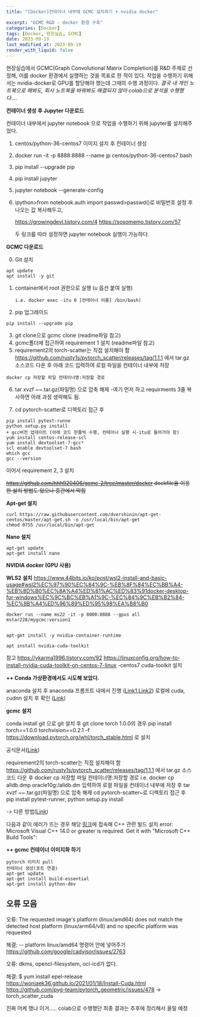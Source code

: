 ```yaml
---
title: "[Docker]컨테이너 내부에 GCMC 설치하기 + nvidia docker"

excerpt: "GCMC R&D - docker 환경 구축"
categories: [Docker]
tags: [Docker, 현장실습, GCMC]
date: 2023-09-19
last_modified_at: 2023-09-19
render_with_liquid: false
---
```

현장실습에서 GCMC(Graph Convolutional Matrix Completion)를 R&D 주제로 선정해, 이를 docker 환경에서 실행하는 것을 목표로 한 적이 있다. 
작업을 수행하기 위해서는 nvidia-docker로 GPU를 할당해야 했는데 그때의 수행 과정이다.
_결국 내 개인 노트북으로 해봐도, 회사 노트북을 바꿔봐도 해결되지 않아 colab으로 분석을 수행했다...._


**컨테이너 생성 후 Jupyter 다운로드**

컨테이너 내부에서 jupyter notebook 으로 작업을 수행하기 위해 jupyter를 설치해주었다.

1. centos/python-36-centos7 이미지 설치 후 컨테이너 생성
2. docker run -it -p 8888:8888 --name jp centos/python-36-centos7 bash
3. pip install --upgrade pip
4. pip install jupyter
5. jupyter notebook --generate-config
5. ipython>from notebook.auth import passwd>passwd()로 비밀번호 설정 후 나오는 값 복사해두고,

   https://growingdevl.tistory.com/4
   https://sosomemo.tistory.com/57

   두 링크를 따라 설정하면 jupyter notebook 실행이 가능하다.

**GCMC 다운로드**

0. Git 설치
  ```
  apt update
  apt install -y git
  ```

1. container에서 root 권한으로 실행 (u 옵션 붙여 실행)
   ```
   i.e. docker exec -itu 0 [컨테이너 이름] /bin/bash)
   ```

2. pip 업그레이드
  ```
  pip install --upgrade pip 
  ``` 
3. git clone으로 gcmc clone (readme파일 참고)
4. gcmc폴더에 접근하여 requirement 1 설치 (readme파일 참고)
5. requirement2의 torch-scatter는 직접 설치해야 함 https://github.com/rusty1s/pytorch_scatter/releases/tag/1.1.1 에서 tar.gz 소스코드 다운 후 아래 코드 입력하여 로컬 파일을 컨테이너 내부에 저장
  ```
  docker cp 저장할 파일 컨테이너명:저장할 경로 
  ```

6. tar xvzf ~~.tar.gz(파일명) 으로 압축 해제 -여기 먼저 하고 requirments 3줄 복사하면 아래 과정 생략해도 됨.

7. cd pytorch-scatter로 디렉토리 접근 후
```
pip install pytest-runne
python setup.py install 
+ gcc버전 업데이트 (아래 코드 한줄씩 수행, 컨테이너 실행 시-itu로 들어가야 함)
yum install centos-release-scl
yum install devtoolset-7-gcc*
scl enable devtoolset-7 bash
which gcc
gcc --version
```
이어서 requirement 2, 3 설치

~~https://github.com/hhh920406/gcmc-2/tree/master/docker dockfile을 이용한 설치 방법도 있으나 중간에서 막힘~~

**Apt-get 설치**
```
curl https://raw.githubusercontent.com/dvershinin/apt-get-centos/master/apt-get.sh -o /usr/local/bin/apt-get
chmod 0755 /usr/local/bin/apt-get
```
**Nano 설치**
```
apt-get update
apt-get install nano
```




**NVIDIA docker (GPU 사용)**

**WLS2 설치**
https://www.44bits.io/ko/post/wsl2-install-and-basic-usage#wsl2%EC%97%90%EC%84%9C-%EB%8F%84%EC%BB%A4-%EB%8D%B0%EC%8A%A4%ED%81%AC%ED%83%91docker-desktop-for-windows%EC%9C%BC%EB%A1%9C-%EC%84%9C%EB%B2%84-%EC%8B%A4%ED%96%89%ED%95%98%EA%B8%B0


```
docker run --name ms22 -it -p 8000:8888 --gpus all mstar228/mygcmc:version1


apt-get install -y nvidia-container-runtime

apt install nvidia-cuda-toolkit
```

참고
https://ykarma1996.tistory.com/92
https://linuxconfig.org/how-to-install-nvidia-cuda-toolkit-on-centos-7-linux -centos7 cuda-toolkit 설치



**++ Conda 가상환경에서도 시도해 보았다.**

anaconda 설치 후 anaconda 프롬프트 내에서 진행 ([Link1](https://teddylee777.github.io/python/anaconda-%EA%B0%80%EC%83%81%ED%99%98%EA%B2%BD%EC%84%A4%EC%A0%95-%ED%8C%81-%EA%B0%95%EC%A2%8C),[Link2](https://velog.io/@mactto3487/%EB%94%A5%EB%9F%AC%EB%8B%9D-GPU-%ED%99%98%EA%B2%BD-%EA%B5%AC%EC%84%B1%ED%95%98%EA%B8%B0))
로컬에 cuda, cudnn 설치 후 확인 ([Link](https://coding-groot.tistory.com/87))

**gcmc 설치**

conda install git 으로 git 설치 후 git clone
torch 1.0.0의 경우
pip install torch==1.0.0 torchvision==0.2.1 -f https://download.pytorch.org/whl/torch_stable.html 로 설치

공식문서([Link](https://pytorch.org/get-started/previous-versions/))

requirement2의 torch-scatter는 직접 설치해야 함 https://github.com/rusty1s/pytorch_scatter/releases/tag/1.1.1 에서 tar.gz 소스코드 다운 후 docker cp 저장할 파일 컨테이너명:저장할 경로 i.e. docker cp alldb.dmp oracle10g:/alldb.dm 입력하여 로컬 파일을 컨테이너 내부에 저장 후 tar xvzf ~~.tar.gz(파일명) 으로 압축 해제
cd pytorch-scatter~로 디렉토리 접근 후 pip install pytest-runner, python setup.py install

-> 다른 방법([Link](https://blog.naver.com/PostView.naver?blogId=dmsquf3015&logNo=222052080596&categoryNo=18&parentCategoryNo=0&viewDate=&currentPage=1&postListTopCurrentPage=1&from=search))

다음과 같이 에러가 뜨는 경우 해당 [링크](https://visualstudio.microsoft.com/visual-cpp-build-tools/)에 접속해 C++ 관련 빌드 설치
error: Microsoft Visual C++ 14.0 or greater is required. Get it with "Microsoft C++ Build Tools":


**++ gcmc 컨테이너 이미지화 하기**

```
pytorch 이미지 pull
컨테이너 생성(포트 연결)
apt-get update
apt-get install build-essential
apt-get install python-dev 

```
## 오류 모음
오류:
The requested image's platform (linux/amd64) does not match the detected host platform (linux/arm64/v8) and no specific platform was requested

해결: -- platform linux/amd64 명령어 안에 넣어주기
https://github.com/google/cadvisor/issues/2763

오류: dkms, opencl-filesystem, ocl-icd가 없다.

해결:
$ yum install epel-release
https://wonjaek36.github.io/2021/01/18/Install-Cuda.html
https://github.com/pyg-team/pytorch_geometric/issues/478
-> torch_scatter_cuda

진짜 어케 했냐 이거..... colab으로 수행했던 최종 결과는 추후에 정리해서 올릴 예정
